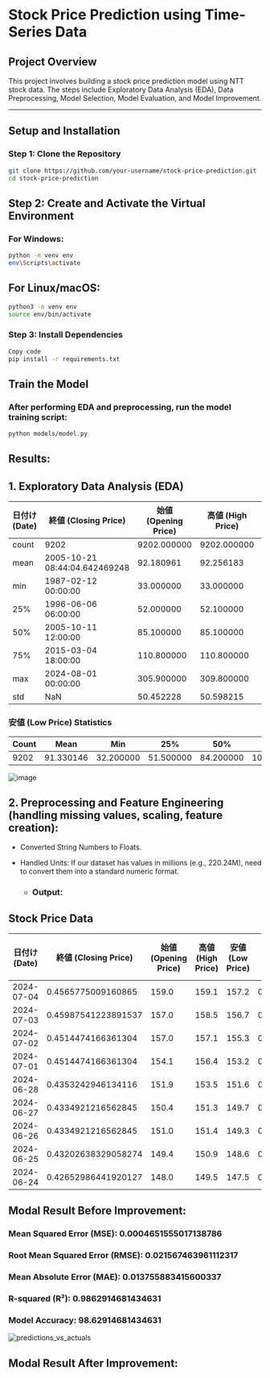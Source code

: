 # Stock Price Prediction using Time-Series Data

## Project Overview

This project involves building a stock price prediction model using NTT stock data. The steps include Exploratory Data Analysis (EDA), Data Preprocessing, Model Selection, Model Evaluation, and Model Improvement.

---
## Setup and Installation
### Step 1: Clone the Repository
```bash
git clone https://github.com/your-username/stock-price-prediction.git
cd stock-price-prediction
```

## Step 2: Create and Activate the Virtual Environment
### For Windows:
```bash
python -m venv env
env\Scripts\activate
```


## For Linux/macOS:
``` bash
python3 -m venv env
source env/bin/activate
```

### Step 3: Install Dependencies
```bash
Copy code
pip install -r requirements.txt
```

## Train the Model
### After performing EDA and preprocessing, run the model training script:

```bash
python models/model.py
```

## Results:

## 1. Exploratory Data Analysis (EDA)

| 日付け (Date)           | 終値 (Closing Price) | 始値 (Opening Price) | 高値 (High Price) | 安値 (Low Price) |
|------------------------|----------------------|----------------------|-------------------|-----------------|
| count                  | 9202                 | 9202.000000           | 9202.000000        | 9202.000000      |
| mean                   | 2005-10-21 08:44:04.642469248 | 92.180961 | 92.256183 | 93.176451 |
| min                    | 1987-02-12 00:00:00  | 33.000000             | 33.000000          | 33.200000        |
| 25%                    | 1996-06-06 06:00:00  | 52.000000             | 52.100000          | 52.800000        |
| 50%                    | 2005-10-11 12:00:00  | 85.100000             | 85.100000          | 86.050000        |
| 75%                    | 2015-03-04 18:00:00  | 110.800000            | 110.800000         | 111.900000       |
| max                    | 2024-08-01 00:00:00  | 305.900000            | 309.800000         | 311.800000       |
| std                    | NaN                  | 50.452228             | 50.598215          | 51.049837        |

### 安値 (Low Price) Statistics
| Count | Mean     | Min      | 25%      | 50%      | 75%      | Max      | Std       |
|-------|----------|----------|----------|----------|----------|----------|-----------|
| 9202  | 91.330146 | 32.200000 | 51.500000 | 84.200000 | 109.275000 | 303.900000 | 50.087405 |



![image](https://github.com/user-attachments/assets/88db715f-49aa-4d09-bc99-e55c85be99b2)

## 2. Preprocessing and Feature Engineering (handling missing values, scaling, feature creation):
- Converted String Numbers to Floats.
- Handled Units: If our dataset has values in millions (e.g., 220.24M), need to convert them into a standard numeric format.

  - ### Output:
## Stock Price Data

| 日付け (Date)      | 終値 (Closing Price) | 始値 (Opening Price) | 高値 (High Price) | 安値 (Low Price) | 出来高 (Volume) | 変化率 % (Change Rate %) | MA_5     | MA_20    | Pct_change |
|--------------------|----------------------|----------------------|-------------------|------------------|-----------------|-------------------------|----------|----------|------------|
| 2024-07-04         | 0.4565775009160865   | 159.0                | 159.1             | 157.2            | 0.16597673649914219 | -0.57%                  | 0.45814160605610793 | 0.478035136118934 | 0.4660724385636594 |
| 2024-07-03         | 0.45987541223891537  | 157.0                | 158.5             | 156.7            | 0.19955771016637025 | 1.47%                   | 0.4582900400771857  | 0.4784566162806291 | 0.4489477067332708 |
| 2024-07-02         | 0.4514474166361304   | 157.0                | 157.1             | 155.3            | 0.1963939999685203  | 0.00%                   | 0.45806738904556926 | 0.477651972335575  | 0.3822733120522838 |
| 2024-07-01         | 0.4514474166361304   | 154.1                | 156.4             | 153.2            | 0.21765066973069114 | 2.90%                   | 0.45947751224580685 | 0.47717301760637587 | 0.43011868766641087 |
| 2024-06-28         | 0.4353242946134116   | 151.9                | 153.5             | 151.6            | 0.1845261517636504  | 0.33%                   | 0.45643461481371533 | 0.47565952066210704 | 0.33724064682331134 |
| 2024-06-27         | 0.4334921216562845   | 150.4                | 151.3             | 149.7            | 0.15839012796499458 | 0.00%                   | 0.45175894314977    | 0.4743950801770217  | 0.4192584424426622 |
| 2024-06-26         | 0.4334921216562845   | 151.0                | 151.4             | 149.3            | 0.15932664914296507 | 0.27%                   | 0.4464153183909752  | 0.4730923233136004  | 0.43011868766641087 |
| 2024-06-25         | 0.43202638329058274  | 149.4                | 150.9             | 148.6            | 0.15853178663056994 | 1.00%                   | 0.442481816832418   | 0.4716363009368355  | 0.4214017796692396 |
| 2024-06-24         | 0.42652986441920127  | 148.0                | 149.5             | 147.5            | 0.16063305683660462 | 1.63%                   | 0.43743506011577854 | 0.46947142556085597 | 0.39734363349215585 |

## Modal Result Before Improvement:

### Mean Squared Error (MSE): 0.0004651555017138786
### Root Mean Squared Error (RMSE): 0.021567463961112317
### Mean Absolute Error (MAE): 0.013755883415600337

### R-squared (R²): 0.9862914681434631
### Model Accuracy: 98.62914681434631

![predictions_vs_actuals](https://github.com/user-attachments/assets/dd4ae8de-b503-417d-9fc9-d2afad7a0b83)

## Modal Result After Improvement:


